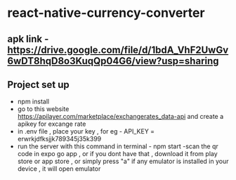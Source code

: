 # react-native-currency-converter
## apk link - https://drive.google.com/file/d/1bdA_VhF2UwGv6wDT8hqD8o3KuqQp04G6/view?usp=sharing
## Project set up

- npm install
- go to this website https://apilayer.com/marketplace/exchangerates_data-api and create a apikey for excange rate
- in .env file , place your key , for eg - API_KEY = erwrkjdfksjjk789345j35k399
- run the server with this command in terminal - npm start
 -scan the qr code in expo go app , or if you dont have that , download it from play store or app store , or simply press "a" if any emulator is installed in your device , it will open emulator

